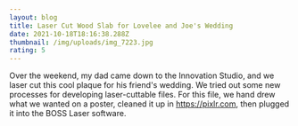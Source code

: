 ```yaml
---
layout: blog
title: Laser Cut Wood Slab for Lovelee and Joe's Wedding
date: 2021-10-18T18:16:38.288Z
thumbnail: /img/uploads/img_7223.jpg
rating: 5
---
```

Over the weekend, my dad came down to the Innovation Studio, and we laser cut this cool plaque for his friend's wedding. We tried out some new processes for developing laser-cuttable files. For this file, we hand drew what we wanted on a poster, cleaned it up in <https://pixlr.com>, then plugged it into the BOSS Laser software.